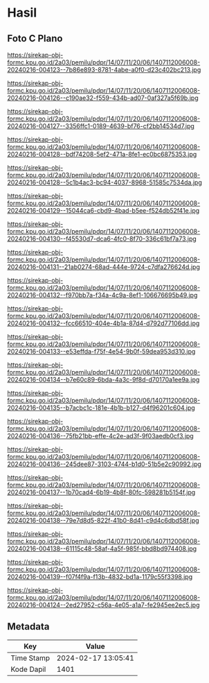 # Hasil

## Foto C Plano

https://sirekap-obj-formc.kpu.go.id/2a03/pemilu/pdpr/14/07/11/20/06/1407112006008-20240216-004123--7b86e893-8781-4abe-a0f0-d23c402bc213.jpg

https://sirekap-obj-formc.kpu.go.id/2a03/pemilu/pdpr/14/07/11/20/06/1407112006008-20240216-004126--c190ae32-f559-434b-ad07-0af327a5f69b.jpg

https://sirekap-obj-formc.kpu.go.id/2a03/pemilu/pdpr/14/07/11/20/06/1407112006008-20240216-004127--3356ffc1-0189-4639-bf76-cf2bb14534d7.jpg

https://sirekap-obj-formc.kpu.go.id/2a03/pemilu/pdpr/14/07/11/20/06/1407112006008-20240216-004128--bdf74208-5ef2-471a-8fe1-ec0bc6875353.jpg

https://sirekap-obj-formc.kpu.go.id/2a03/pemilu/pdpr/14/07/11/20/06/1407112006008-20240216-004128--5c1b4ac3-bc94-4037-8968-51585c7534da.jpg

https://sirekap-obj-formc.kpu.go.id/2a03/pemilu/pdpr/14/07/11/20/06/1407112006008-20240216-004129--15044ca6-cbd9-4bad-b5ee-f524db52f41e.jpg

https://sirekap-obj-formc.kpu.go.id/2a03/pemilu/pdpr/14/07/11/20/06/1407112006008-20240216-004130--f45530d7-dca6-4fc0-8f70-336c61bf7a73.jpg

https://sirekap-obj-formc.kpu.go.id/2a03/pemilu/pdpr/14/07/11/20/06/1407112006008-20240216-004131--21ab0274-68ad-444e-9724-c7dfa276624d.jpg

https://sirekap-obj-formc.kpu.go.id/2a03/pemilu/pdpr/14/07/11/20/06/1407112006008-20240216-004132--f970bb7a-f34a-4c9a-8ef1-106676695b49.jpg

https://sirekap-obj-formc.kpu.go.id/2a03/pemilu/pdpr/14/07/11/20/06/1407112006008-20240216-004132--fcc66510-404e-4b1a-87d4-d792d77106dd.jpg

https://sirekap-obj-formc.kpu.go.id/2a03/pemilu/pdpr/14/07/11/20/06/1407112006008-20240216-004133--e53effda-f75f-4e54-9b0f-59dea953d310.jpg

https://sirekap-obj-formc.kpu.go.id/2a03/pemilu/pdpr/14/07/11/20/06/1407112006008-20240216-004134--b7e60c89-6bda-4a3c-9f8d-d70170a1ee9a.jpg

https://sirekap-obj-formc.kpu.go.id/2a03/pemilu/pdpr/14/07/11/20/06/1407112006008-20240216-004135--b7acbc1c-181e-4b1b-b127-d4f96201c604.jpg

https://sirekap-obj-formc.kpu.go.id/2a03/pemilu/pdpr/14/07/11/20/06/1407112006008-20240216-004136--75fb21bb-effe-4c2e-ad3f-9f03aedb0cf3.jpg

https://sirekap-obj-formc.kpu.go.id/2a03/pemilu/pdpr/14/07/11/20/06/1407112006008-20240216-004136--245dee87-3103-4744-b1d0-51b5e2c90992.jpg

https://sirekap-obj-formc.kpu.go.id/2a03/pemilu/pdpr/14/07/11/20/06/1407112006008-20240216-004137--1b70cad4-6b19-4b8f-80fc-598281b5154f.jpg

https://sirekap-obj-formc.kpu.go.id/2a03/pemilu/pdpr/14/07/11/20/06/1407112006008-20240216-004138--79e7d8d5-822f-41b0-8d41-c9d4c6dbd58f.jpg

https://sirekap-obj-formc.kpu.go.id/2a03/pemilu/pdpr/14/07/11/20/06/1407112006008-20240216-004138--61115c48-58af-4a5f-985f-bbd8bd974408.jpg

https://sirekap-obj-formc.kpu.go.id/2a03/pemilu/pdpr/14/07/11/20/06/1407112006008-20240216-004139--f07f4f9a-f13b-4832-bd1a-1179c55f3398.jpg

https://sirekap-obj-formc.kpu.go.id/2a03/pemilu/pdpr/14/07/11/20/06/1407112006008-20240216-004124--2ed27952-c56a-4e05-a1a7-fe2945ee2ec5.jpg


## Metadata

| Key        | Value               |
| ---------- | ------------------- |
| Time Stamp | 2024-02-17 13:05:41 |
| Kode Dapil | 1401                |



